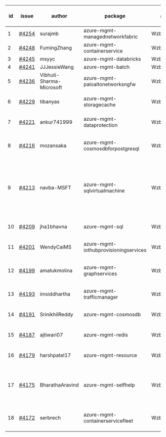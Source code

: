 | id | issue | author | package | assignee | bot advice | created date of issue | target release date | date from target |
| ------ | ------ | ------ | ------ | ------ | ------ | ------ | ------ | :-----: |
| 1 | [#4254](https://github.com/Azure/sdk-release-request/issues/4254) | surajmb | azure-mgmt-managednetworkfabric | Wzb123456789 | FirstBeta | 06-16 | 07-28 |  |
| 2 | [#4248](https://github.com/Azure/sdk-release-request/issues/4248) | FumingZhang | azure-mgmt-containerservice | Wzb123456789 |  | 06-14 | 06-26 |  |
| 3 | [#4245](https://github.com/Azure/sdk-release-request/issues/4245) | msyyc | azure-mgmt-databricks | Wzb123456789 | HoldOn | 06-14 | 07-28 |  |
| 4 | [#4241](https://github.com/Azure/sdk-release-request/issues/4241) | JJJessieWang | azure-mgmt-batch | Wzb123456789 |  | 06-13 | 07-28 |  |
| 5 | [#4236](https://github.com/Azure/sdk-release-request/issues/4236) | Vibhuti-Sharma-Microsoft | azure-mgmt-paloaltonetworksngfw | Wzb123456789 | new comment. FirstGA | 06-09 | 07-14 |  |
| 6 | [#4229](https://github.com/Azure/sdk-release-request/issues/4229) | tibanyas | azure-mgmt-storagecache | Wzb123456789 | close to release date.  | 06-08 | 06-23 | 1 |
| 7 | [#4221](https://github.com/Azure/sdk-release-request/issues/4221) | ankur741999 | azure-mgmt-dataprotection | Wzb123456789 | close to release date.  | 05-31 | 06-23 | 1 |
| 8 | [#4216](https://github.com/Azure/sdk-release-request/issues/4216) | mozansaka | azure-mgmt-cosmosdbforpostgresql | Wzb123456789 | close to release date.  FirstBeta | 05-30 | 06-23 | 1 |
| 9 | [#4213](https://github.com/Azure/sdk-release-request/issues/4213) | navba-MSFT | azure-mgmt-sqlvirtualmachine | Wzb123456789 | close to release date.  new version is 0.0.0, please check base branch! | 05-30 | 06-23 | 1 |
| 10 | [#4209](https://github.com/Azure/sdk-release-request/issues/4209) | jha1bhavna | azure-mgmt-sql | Wzb123456789 | close to release date.  | 05-29 | 06-23 | 1 |
| 11 | [#4201](https://github.com/Azure/sdk-release-request/issues/4201) | WendyCaiMS | azure-mgmt-iothubprovisioningservices | Wzb123456789 | close to release date.  | 05-25 | 06-23 | 1 |
| 12 | [#4199](https://github.com/Azure/sdk-release-request/issues/4199) | amatukmolina | azure-mgmt-graphservices | Wzb123456789 | close to release date.  FirstGA | 05-25 | 06-23 | 1 |
| 13 | [#4193](https://github.com/Azure/sdk-release-request/issues/4193) | imsiddhartha | azure-mgmt-trafficmanager | Wzb123456789 | close to release date.  | 05-25 | 06-23 | 1 |
| 14 | [#4191](https://github.com/Azure/sdk-release-request/issues/4191) | SrinikhilReddy | azure-mgmt-cosmosdb | Wzb123456789 | close to release date.  | 05-23 | 06-23 | 1 |
| 15 | [#4187](https://github.com/Azure/sdk-release-request/issues/4187) | ajtiwari07 | azure-mgmt-redis | Wzb123456789 | close to release date.  | 05-22 | 06-23 | 1 |
| 16 | [#4179](https://github.com/Azure/sdk-release-request/issues/4179) | harshpatel17 | azure-mgmt-resource | Wzb123456789 | close to release date.  | 05-18 | 06-23 | 1 |
| 17 | [#4175](https://github.com/Azure/sdk-release-request/issues/4175) | BharathaAravind | azure-mgmt-selfhelp | Wzb123456789 | new comment. close to release date.  FirstGA | 05-18 | 06-23 | 1 |
| 18 | [#4172](https://github.com/Azure/sdk-release-request/issues/4172) | serbrech | azure-mgmt-containerservicefleet | Wzb123456789 | close to release date.  FirstBeta | 05-18 | 06-23 | 1 |
